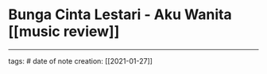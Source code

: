 # Bunga Cinta Lestari - Aku Wanita [[music review]]

___
tags: #
date of note creation: [[2021-01-27]]

